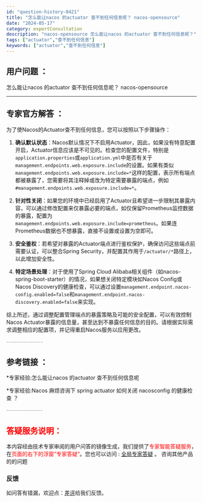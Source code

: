 ```yaml
---
id: "question-history-8421"
title: "怎么能让nacos 的actuator 查不到任何信息呢？ nacos-opensource"
date: "2024-05-17"
category: expertConsultation
description: "nacos-opensource 怎么能让nacos 的actuator 查不到任何信息呢？"
tags: ["actuator","查不到任何信息"]
keywords: ["actuator","查不到任何信息"]
---
```


## 用户问题 ： 
 怎么能让nacos 的actuator 查不到任何信息呢？ nacos-opensource 

---------------
## 专家官方解答 ：

为了使Nacos的Actuator查不到任何信息，您可以按照以下步骤操作：

1. **确认默认状态**：Nacos默认情况下不启用Actuator，因此，如果没有特意配置开启，Actuator信息应该是不可见的。检查您的配置文件，特别是`application.properties`或`application.yml`中是否有关于`management.endpoints.web.exposure.include`的设置。如果有类似`management.endpoints.web.exposure.include=*`这样的配置，表示所有端点都被暴露了，您需要将其注释掉或改为特定需要暴露的端点，例如`#management.endpoints.web.exposure.include=*`。

2. **针对性关闭**：如果您的环境中已经启用了Actuator且希望进一步限制其暴露内容，可以通过修改配置来仅暴露必要的端点，如仅保留Prometheus监控数据的暴露，配置为`management.endpoints.web.exposure.include=prometheus`。如果连Prometheus数据也不想暴露，直接不设置或设置为空即可。

3. **安全鉴权**：若希望对暴露的Actuator端点进行鉴权保护，确保访问这些端点前需要认证，可以整合Spring Security，并配置其作用于`/actuator/*`路径上，以此增加安全性。

4. **特定场景处理**：对于使用了Spring Cloud Alibaba相关组件（如nacos-spring-boot-starter）的情况，如果想关闭特定模块如Nacos Config或Nacos Discovery的健康检查，可以通过设置`management.endpoint.nacos-config.enabled=false`和`management.endpoint.nacos-discovery.enabled=false`来实现。

综上所述，通过调整配置管理端点的暴露策略及可能的安全配置，可以有效控制Nacos Actuator暴露的信息量，甚至达到不暴露任何信息的目的。请根据实际需求调整相应的配置项，并记得重启Nacos服务以应用更改。


<font color="#949494">---------------</font> 


## 参考链接 ：

*专家经验:怎么能让nacos 的actuator 查不到任何信息呢 
 
 *专家经验:Nacos 麻烦咨询下 spring actuator 如何关闭 nacosconfig 的健康检查 ？ 


 <font color="#949494">---------------</font> 
 


## <font color="#FF0000">答疑服务说明：</font> 

本内容经由技术专家审阅的用户问答的镜像生成，我们提供了<font color="#FF0000">专家智能答疑服务</font>，在<font color="#FF0000">页面的右下的浮窗”专家答疑“</font>。您也可以访问 : [全局专家答疑](https://opensource.alibaba.com/chatBot) 。 咨询其他产品的的问题

### 反馈
如问答有错漏，欢迎点：[差评](https://ai.nacos.io/user/feedbackByEnhancerGradePOJOID?enhancerGradePOJOId=13643)给我们反馈。

